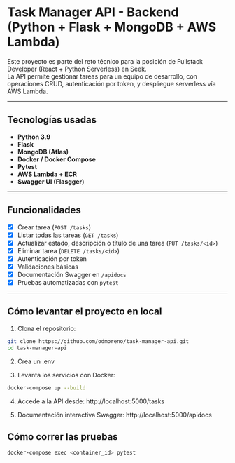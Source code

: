 # Task Manager API - Backend (Python + Flask + MongoDB + AWS Lambda)

Este proyecto es parte del reto técnico para la posición de Fullstack Developer (React + Python Serverless) en Seek.  
La API permite gestionar tareas para un equipo de desarrollo, con operaciones CRUD, autenticación por token, y despliegue serverless vía AWS Lambda.

---

## Tecnologías usadas

- **Python 3.9**
- **Flask**
- **MongoDB (Atlas)**
- **Docker / Docker Compose**
- **Pytest**
- **AWS Lambda + ECR**
- **Swagger UI (Flasgger)**

---

## Funcionalidades

- [x] Crear tarea (`POST /tasks`)
- [x] Listar todas las tareas (`GET /tasks`)
- [x] Actualizar estado, descripción o título de una tarea (`PUT /tasks/<id>`)
- [x] Eliminar tarea (`DELETE /tasks/<id>`)
- [x] Autenticación por token
- [x] Validaciones básicas
- [x] Documentación Swagger en `/apidocs`
- [x] Pruebas automatizadas con `pytest`

---

## Cómo levantar el proyecto en local

1. Clona el repositorio:

```bash
git clone https://github.com/odmoreno/task-manager-api.git
cd task-manager-api
```

2. Crea un .env

3. Levanta los servicios con Docker:

```bash
docker-compose up --build

```

4. Accede a la API desde:
   http://localhost:5000/tasks

5. Documentación interactiva Swagger:
   http://localhost:5000/apidocs

## Cómo correr las pruebas

```bash
docker-compose exec <container_id> pytest

```
